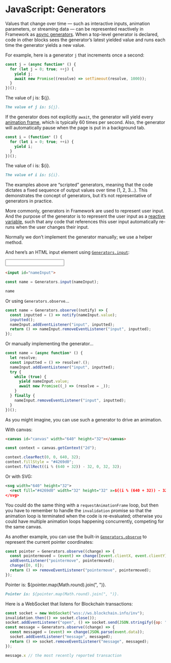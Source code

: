# JavaScript: Generators

Values that change over time — such as interactive inputs, animation parameters, or streaming data — can be represented reactively in Framework as [async generators](https://developer.mozilla.org/en-US/docs/Web/JavaScript/Reference/Global_Objects/Generator). When a top-level generator is declared, code in other blocks sees the generator’s latest yielded value and runs each time the generator yields a new value.

<!-- TK Talk about how this is different than just using a `requestAnimationFrame` loop because you can write your animation more declaratively, and then maybe you can have a scrubber that controls the animation instead of being driven by time.
-->

For example, here is a generator `j` that increments once a second:

```js echo
const j = (async function* () {
  for (let j = 0; true; ++j) {
    yield j;
    await new Promise((resolve) => setTimeout(resolve, 1000));
  }
})();
```

The value of j is: ${j}.

```md
The value of j is: ${j}.
```

If the generator does not explicitly `await`, the generator will yield every [animation frame](https://developer.mozilla.org/en-US/docs/Web/API/window/requestAnimationFrame), which is typically 60 times per second. Also, the generator will automatically pause when the page is put in a background tab.

```js echo
const i = (function* () {
  for (let i = 0; true; ++i) {
    yield i;
  }
})();
```

The value of i is: ${i}.

```md
The value of i is: ${i}.
```

The examples above are “scripted” generators, meaning that the code dictates a fixed sequence of output values over time (1, 2, 3…). This demonstrates the concept of generators, but it’s not representative of generators in practice.

More commonly, generators in Framework are used to represent user input. And the purpose of the generator is to represent the user input as a [reactive variable](./reactivity), such that any code that references this user input automatically re-runs when the user changes their input.

Normally we don’t implement the generator manually; we use a helper method.

And here’s an HTML input element using [`Generators.input`](<../lib/generators#input(element)>):

<input id="nameInput">

```html run=false
<input id="nameInput">
```
```js echo
const name = Generators.input(nameInput);
```

```js echo
name
```

Or using `Generators.observe`…

```js run=false
const name = Generators.observe((notify) => {
  const inputted = () => notify(nameInput.value);
  inputted();
  nameInput.addEventListener("input", inputted);
  return () => nameInput.removeEventListener("input", inputted);
});
```

Or manually implementing the generator…

```js run=false
const name = (async function* () {
  let resolve;
  const inputted = () => resolve?.();
  nameInput.addEventListener("input", inputted);
  try {
    while (true) {
      yield nameInput.value;
      await new Promise((_) => (resolve = _));
    }
  } finally {
    nameInput.removeEventListener("input", inputted);
  }
})();
```

As you might imagine, you can use such a generator to drive an animation.

With canvas:

<canvas id="canvas" width="640" height="32"></canvas>

```html run=false
<canvas id="canvas" width="640" height="32"></canvas>
```
```js echo
const context = canvas.getContext("2d");
```
```js echo
context.clearRect(0, 0, 640, 32);
context.fillStyle = "#4269d0";
context.fillRect((i % (640 + 32)) - 32, 0, 32, 32);
```

Or with SVG:

```svg echo
<svg width="640" height="32">
  <rect fill="#4269d0" width="32" height="32" x=${(i % (640 + 32)) - 32}></rect>
</svg>
```

You could do the same thing with a `requestAnimationFrame` loop, but then you have to remember to handle the `invalidation` promise so that the animation loop is terminated when the code is re-evaluated; otherwise you could have multiple animation loops happening concurrently, competing for the same canvas.

As another example, you can use the built-in [`Generators.observe`](<../lib/generators#observe(change)>) to represent the current pointer coordinates:

```js echo
const pointer = Generators.observe((change) => {
  const pointermoved = (event) => change([event.clientX, event.clientY]);
  addEventListener("pointermove", pointermoved);
  change([0, 0]);
  return () => removeEventListener("pointermove", pointermoved);
});
```

Pointer is: ${pointer.map(Math.round).join(", ")}.

```md
Pointer is: ${pointer.map(Math.round).join(", ")}.
```

Here is a WebSocket that listens for Blockchain transactions:

```js echo
const socket = new WebSocket("wss://ws.blockchain.info/inv");
invalidation.then(() => socket.close());
socket.addEventListener("open", () => socket.send(JSON.stringify({op: "unconfirmed_sub"})));
const message = Generators.observe((change) => {
  const messaged = (event) => change(JSON.parse(event.data));
  socket.addEventListener("message", messaged);
  return () => socket.removeEventListener("message", messaged);
});
```

```js echo
message.x // the most recently reported transaction
```
